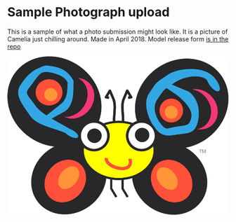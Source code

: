 # Sample Photograph upload

This is a sample of what a photo submission might look like. It is a picture of Camelia just chilling around. Made in April 2018.
Model release form [is in the repo](../Filled-Model-Release-Forms/SAMPLE-Camelia--just-chillin--2018-04-16.md)

![](Camelia--just-chillin--2018-04-16.png)
